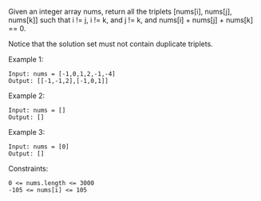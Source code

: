 Given an integer array nums, return all the triplets [nums[i], nums[j], nums[k]] such that i != j, i != k, and j != k, and nums[i] + nums[j] + nums[k] == 0.

Notice that the solution set must not contain duplicate triplets.

Example 1:

    Input: nums = [-1,0,1,2,-1,-4]
    Output: [[-1,-1,2],[-1,0,1]]

Example 2:

    Input: nums = []
    Output: []

Example 3:

    Input: nums = [0]
    Output: []

Constraints:

    0 <= nums.length <= 3000
    -105 <= nums[i] <= 105
